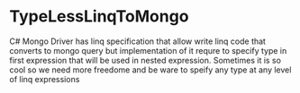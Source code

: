# TypeLessLinqToMongo
C# Mongo Driver has linq specification that allow write linq code that converts to mongo query but implementation of it requre to specify type in first expression that will be used in nested expression. Sometimes it is so cool so we need more freedome and be ware to speify any type at any level of linq expressions
